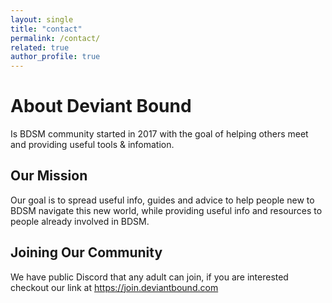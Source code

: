 ```yaml
---
layout: single
title: "contact"
permalink: /contact/
related: true
author_profile: true
---
```

# About Deviant Bound
Is BDSM community started in 2017 with the goal of helping others meet and providing useful tools & infomation.

## Our Mission
Our goal is to spread useful info, guides and advice to help people new to BDSM navigate this new world, while providing useful info and resources to people already involved in BDSM.

## Joining Our Community
We have public Discord that any adult can join, if you are interested checkout our link at https://join.deviantbound.com
